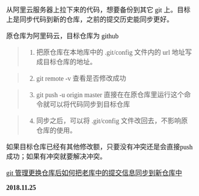 <font size=4 face='楷体'>  

从阿里云服务器上拉下来的代码，想要备份到其它 git 上。目标上是同步代码到新的仓库，之前的提交历史能同步更好。  

原仓库为阿里码云，目标仓库为 github  

> 1. 把原仓库在本地库中的 .git/config 文件内的 url 地址写成目标仓库的地址。  

> 2. git remote -v  查看是否修改成功  

> 3. git push -u origin master 直接在在原仓库里运行这个命令就可以将代码同步到目标仓库  

> 4. 同步之后，可以将 .git/config 文件改回去，不影响原仓库的使用。  

如果目标仓库已经有其他修改额，只要没有冲突还是会直接push成功；如果有冲突就要解决冲突。  


[git 管理更换仓库后如何把老库中的提交信息同步到新仓库中](https://blog.csdn.net/hejianhua1/article/details/80992386)   


**2018.11.25**